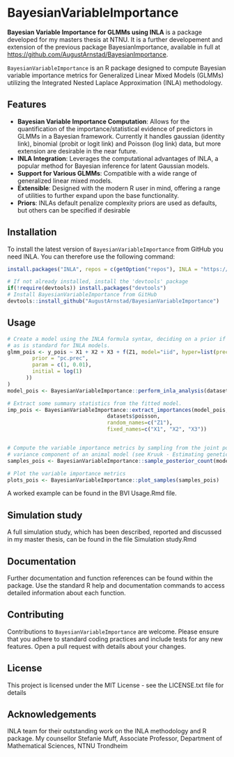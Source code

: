 # BayesianVariableImportance
**Bayesian Variable Importance for GLMMs using INLA** is a package developed for my masters thesis at NTNU. It is a further developement and extension of the previous package BayesianImportance, available in full at https://github.com/AugustArnstad/BayesianImportance.

`BayesianVariableImportance` is an R package designed to compute Bayesian variable importance metrics for Generalized Linear Mixed Models (GLMMs) utilizing the Integrated Nested Laplace Approximation (INLA) methodology.

## Features
- **Bayesian Variable Importance Computation**: Allows for the quantification of the importance/statistical evidence of predictors in GLMMs in a Bayesian framework. Currently it handles gaussian (identity link), binomial (probit or logit link) and Poisson (log link) data, but more extension are desirable in the near future.
- **INLA Integration**: Leverages the computational advantages of INLA, a popular method for Bayesian inference for latent Gaussian models.
- **Support for Various GLMMs**: Compatible with a wide range of generalized linear mixed models.
- **Extensible**: Designed with the modern R user in mind, offering a range of utilities to further expand upon the base functionality.
- **Priors**: INLAs default penalize complexity priors are used as defaults, but others can be specified if desirable

## Installation
To install the latest version of `BayesianVariableImportance` from GitHub you need INLA. You can therefore use the following command:
```R
install.packages("INLA", repos = c(getOption("repos"), INLA = "https://inla.r-inla-download.org/R/stable"), dep = TRUE)

# If not already installed, install the 'devtools' package
if(!require(devtools)) install.packages("devtools")
# Install BayesianVariableImportance from GitHub
devtools::install_github("AugustArnstad/BayesianVariableImportance")
``` 

## Usage
```R
# Create a model using the INLA formula syntax, deciding on a prior if necessary. Specify correlation structure of random effects in the formula
# as is standard for INLA models.
glmm_pois <- y_pois ~ X1 + X2 + X3 + f(Z1, model="iid", hyper=list(prec = list(
        prior = "pc.prec",
        param = c(1, 0.01),
        initial = log(1)
      ))
)
model_pois <- BayesianVariableImportance::perform_inla_analysis(datasets$poisson, glmm_pois, family = "poisson", link_func = "log")

# Extract some summary statistics from the fitted model.
imp_pois <- BayesianVariableImportance::extract_importances(model_pois, 
                                datasets$poisson,
                                random_names=c("Z1"), 
                                fixed_names=c("X1", "X2", "X3"))


# Compute the variable importance metrics by sampling from the joint posterior. Specify the additive parameter, which represents the additive 
# variance component of an animal model (see Kruuk - Estimating genetic parameters in natural populations using the ‘animal model’ (2004))
samples_pois <- BayesianVariableImportance::sample_posterior_count(model_pois, glmm_pois, datasets$poisson, n_samp=5000, additive_param = "Z1")

# Plot the variable importance metrics
plots_pois <- BayesianVariableImportance::plot_samples(samples_pois)
``` 

A worked example can be found in the BVI Usage.Rmd file.
## Simulation study
A full simulation study, which has been described, reported and discussed in my master thesis, can be found in the file Simulation study.Rmd

## Documentation
Further documentation and function references can be found within the package. Use the standard R help and documentation commands to access detailed information about each function.

## Contributing
Contributions to `BayesianVariableImportance` are welcome. Please ensure that you adhere to standard coding practices and include tests for any new features. Open a pull request with details about your changes.

## License
This project is licensed under the MIT License - see the LICENSE.txt file for details

## Acknowledgements
INLA team for their outstanding work on the INLA methodology and R package.
My counsellor Stefanie Muff, Associate Professor, Department of Mathematical Sciences, NTNU Trondheim
